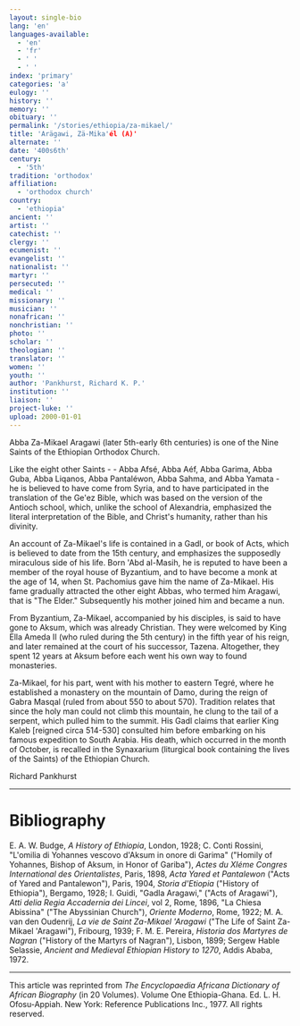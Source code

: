 ```yaml
---
layout: single-bio
lang: 'en'
languages-available:
  - 'en'
  - 'fr'
  - ' '
  - ' '
index: 'primary'
categories: 'a'
eulogy: ''
history: ''
memory: ''
obituary: ''
permalink: '/stories/ethiopia/za-mikael/'
title: 'Arägawi, Zä-Mika'él (A)'
alternate: ''
date: '400s6th'
century:
  - '5th'
tradition: 'orthodox'
affiliation:
  - 'orthodox church'
country:
  - 'ethiopia'
ancient: ''
artist: ''
catechist: ''
clergy: ''
ecumenist: ''
evangelist: ''
nationalist: ''
martyr: ''
persecuted: ''
medical: ''
missionary: ''
musician: ''
nonafrican: ''
nonchristian: ''
photo: ''
scholar: ''
theologian: ''
translator: ''
women: ''
youth: ''
author: 'Pankhurst, Richard K. P.'
institution: ''
liaison: ''
project-luke: ''
upload: 2000-01-01
---
```



Abba Za-Mikael Aragawi (later 5th-early 6th centuries) is one of the Nine Saints of the Ethiopian Orthodox Church.

Like the eight other Saints - - Abba Afsé, Abba Aéf, Abba Garima, Abba Guba, Abba Liqanos, Abba Pantaléwon, Abba Sahma, and Abba Yamata - he is believed to have come from Syria, and to have participated in the translation of the Ge'ez Bible, which was based on the version of the Antioch school, which, unlike the school of Alexandria, emphasized the literal interpretation of the Bible, and Christ's humanity, rather than his divinity.

An account of Za-Mikael's life is contained in a Gadl, or book of Acts, which is believed to date from the 15th century, and emphasizes the supposedly miraculous side of his life. Born 'Abd al-Masih, he is reputed to have been a member of the royal house of Byzantium, and to have become a monk at the age of 14, when St. Pachomius gave him the name of Za-Mikael. His fame gradually attracted the other eight Abbas, who termed him Aragawi, that is "The Elder." Subsequently his mother joined him and became a nun.

From Byzantium, Za-Mikael, accompanied by his disciples, is said to have gone to Aksum, which was already Christian. They were welcomed by King Ella Ameda II (who ruled during the 5th century) in the fifth year of his reign, and later remained at the court of his successor, Tazena. Altogether, they spent 12 years at Aksum before each went his own way to found monasteries.

Za-Mikael, for his part, went with his mother to eastern Tegré, where he established a monastery on the mountain of Damo, during the reign of Gabra Masqal (ruled from about 550 to about 570). Tradition relates that since the holy man could not climb this mountain, he clung to the tail of a serpent, which pulled him to the summit. His Gadl claims that earlier King Kaleb [reigned circa 514-530] consulted him before embarking on his famous expedition to South Arabia. His death, which occurred in the month of October, is recalled in the Synaxarium (liturgical book containing the lives of the Saints) of the Ethiopian Church.

Richard Pankhurst

---

# Bibliography

E. A. W. Budge, *A History of Ethiopia*, London, 1928; C. Conti Rossini, "L'omilia di Yohannes vescovo d'Aksum in onore di Garima" ("Homily of Yohannes, Bishop of Aksum, in Honor of Gariba"), *Actes du XIéme Congres International des Orientalistes*, Paris, 1898, *Acta Yared et Pantalewon* ("Acts of Yared and Pantalewon"), Paris, 1904, *Storia d'Etiopia* ("History of Ethiopia"), Bergamo, 1928; I. Guidi, "Gadla Aragawi," ("Acts of Aragawi"), *Atti delia Regia Accadernia dei Lincei*, vol 2, Rome, 1896, "La Chiesa Abissina" ("The Abyssinian Church"), *Oriente Moderno*, Rome, 1922; M. A. van den Oudenrij, *La vie de Saint Za-Mikael 'Aragawi* ("The Life of Saint Za-Mikael 'Aragawi"), Fribourg, 1939; F. M. E. Pereira, *Historia dos Martyres de Nagran* ("History of the Martyrs of Nagran"), Lisbon, 1899; Sergew Hable Selassie, *Ancient and Medieval Ethiopian History to 1270*, Addis Ababa, 1972.

---

This article was reprinted from *The Encyclopaedia Africana Dictionary of African Biography* (in 20 Volumes). Volume One Ethiopia-Ghana. Ed. L. H. Ofosu-Appiah. New York: Reference Publications Inc., 1977. All rights reserved.